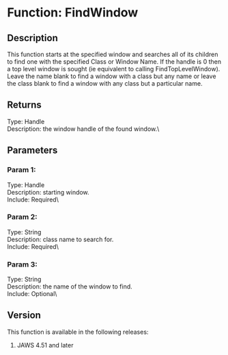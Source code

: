 # Function: FindWindow

## Description

This function starts at the specified window and searches all of its
children to find one with the specified Class or Window Name. If the
handle is 0 then a top level window is sought (ie equivalent to calling
FindTopLevelWindow). Leave the name blank to find a window with a class
but any name or leave the class blank to find a window with any class
but a particular name.

## Returns

Type: Handle\
Description: the window handle of the found window.\

## Parameters

### Param 1:

Type: Handle\
Description: starting window.\
Include: Required\

### Param 2:

Type: String\
Description: class name to search for.\
Include: Required\

### Param 3:

Type: String\
Description: the name of the window to find.\
Include: Optional\

## Version

This function is available in the following releases:

1.  JAWS 4.51 and later

